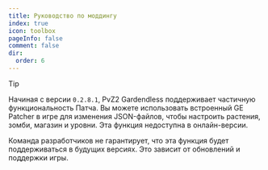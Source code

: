 ```yaml
---
title: Руководство по моддингу
index: true
icon: toolbox
pageInfo: false
comment: false
dir:
  order: 6
---
```


<script>
import { onMounted } from 'vue'
onMounted(() => {
  (window.adsbygoogle = window.adsbygoogle || []).push({});
})
</script>

> [!tip]
> Начиная с версии `0.2.8.1`, PvZ2 Gardendless поддерживает частичную функциональность Патча. Вы можете использовать встроенный GE Patcher в игре для изменения JSON-файлов, чтобы настроить растения, зомби, магазин и уровни. Эта функция недоступна в онлайн-версии.
>
> Команда разработчиков не гарантирует, что эта функция будет поддерживаться в будущих версиях. Это зависит от обновлений и поддержки игры.

<Catalog />

<ins class="adsbygoogle"
style="display:block"
data-ad-client="ca-pub-2336226859954206"
data-ad-slot="6758794743"
data-ad-format="auto"
data-full-width-responsive="true"> </ins>
